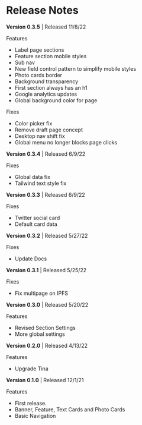 
# Release Notes

**Version 0.3.5**  | Released 11/8/22

Features
- Label page sections
- Feature section mobile styles
- Sub nav
- New field control pattern to simplify mobile styles
- Photo cards border
- Background transparency
- First section always has an h1
- Google analytics updates
- Global background color for page

Fixes
- Color picker fix
- Remove draft page concept
- Desktop nav shift fix
- Global menu no longer blocks page clicks

**Version 0.3.4**  | Released 6/9/22

Fixes
- Global data fix
- Tailwind text style fix

**Version 0.3.3**  | Released 6/9/22

Fixes
- Twitter social card
- Default card data


**Version 0.3.2**  | Released 5/27/22

Fixes
- Update Docs


**Version 0.3.1**  | Released 5/25/22

Fixes
- Fix multipage on IPFS


**Version 0.3.0**  | Released 5/20/22

Features
- Revised Section Settings
- More global settings


**Version 0.2.0**  | Released 4/13/22

Features
- Upgrade Tina


**Version 0.1.0**  | Released 12/1/21

Features
- First release.
- Banner, Feature, Text Cards and Photo Cards
- Basic Navigation